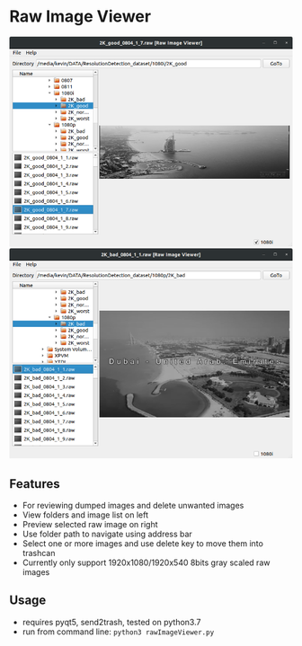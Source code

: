 # Raw Image Viewer
![demo_1080i](https://github.com/s94285/RawImageViewer/blob/master/screenshots/demo_1080i.png)
![demo_1080p](https://github.com/s94285/RawImageViewer/blob/master/screenshots/demo_1080p.png)
## Features
- For reviewing dumped images and delete unwanted images
- View folders and image list on left
- Preview selected raw image on right
- Use folder path to navigate using address bar
- Select one or more images and use delete key to move them into trashcan
- Currently only support 1920x1080/1920x540 8bits gray scaled raw images
## Usage
- requires pyqt5, send2trash, tested on python3.7  
- run from command line: `python3 rawImageViewer.py`